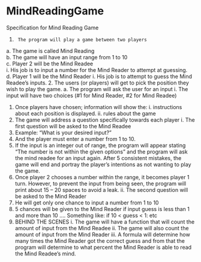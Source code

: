 # MindReadingGame

Specification for Mind Reading Game
1.      The program will play a game between two players  
a.	The game is called Mind Reading  
b.	The game will have an input range from 1 to 10  
c.	Player 2 will be the Mind Readee  
        i. His job is to input a number for the Mind Reader to attempt at guessing.  
d.	Player 1 will be the Mind Reader
i.	His job is to attempt to guess the Mind Readee’s inputs.
2.	The users (or players) will get to pick the position they wish to play the game.
a.	The program will ask the user for an input
i.	The input will have two choices (#1 for Mind Reader, #2 for Mind Readee)
1.	Once players have chosen; information will show the:
i.	 instructions about each position is displayed.
ii.	rules about the game
3.	The game will address a question specifically towards each player 
i.	The first question will be asked to the Mind Readee
1.	Example: “What is your desired input?”
2.	And the player must enter a number from 1 to 10.
3.	If the input is an integer out of range, the program will appear stating “The number is not within the given options” and the program will ask the mind readee for an input again. After 5 consistent mistakes, the game will end and portray the player’s intentions as not wanting to play the game.
4.	Once player 2 chooses a number within the range, it becomes player 1 turn. However, to prevent the input from being seen, the program will print about 15 – 20 spaces to avoid a leak.
ii.	The second question will be asked to the Mind Reader
1.	He will get only one chance to input a number from 1 to 10
2.	5 chances will be given to the Mind Reader if input guess is less than 1 and more than 10 …. Something like: if 10 < guess < 1: etc
4.	BEHIND THE SCENES
i.	The game will have a function that will count the amount of input from the Mind Readee 
ii.	The game will also count the amount of input from the Mind Reader
iii.	A formula will determine how many times the Mind Reader got the correct guess and from that the program will determine to what percent the Mind Reader is able to read the Mind Readee’s mind.
